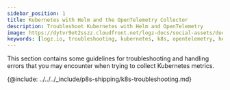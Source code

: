 ```yaml
---
sidebar_position: 1
title: Kubernetes with Helm and the OpenTelemetry Collector
description: Troubleshoot Kubernetes with Helm and OpenTelemetry
image: https://dytvr9ot2sszz.cloudfront.net/logz-docs/social-assets/docs-social.jpg
keywords: [logz.io, troubleshooting, kubernetes, k8s, opentelemetry, helm, helm chart]
---
```


This section contains some guidelines for troubleshooting and handling errors that you may encounter when trying to collect Kubernetes metrics.

{@include: ../../../_include/p8s-shipping/k8s-troubleshooting.md}
